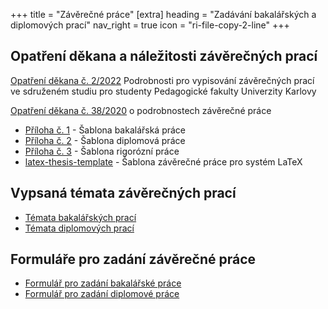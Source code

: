 +++
title = "Závěrečné práce"
[extra]
heading = "Zadávání bakalářských a diplomových prací"
nav_right = true
icon = "ri-file-copy-2-line"
+++

## Opatření děkana a náležitosti závěrečných prací

[Opatření děkana č. 2/2022][opad202202] Podrobnosti pro vypisování závěrečných prací ve sdruženém studiu pro studenty Pedagogické fakulty Univerzity Karlovy

[Opatření děkana č. 38/2020][opad202038] o podrobnostech závěrečné práce

- [Příloha č. 1][opad202038p1] - Šablona bakalářská práce
- [Příloha č. 2][opad202038p2] - Šablona diplomová práce
- [Příloha č. 3][opad202038p3] - Šablona rigorózní práce
- [latex-thesis-template][latex-thesis-template] - Šablona závěrečné práce pro systém LaTeX

## Vypsaná témata závěrečných prací

- [Témata bakalářských prací][temataBP]
- [Témata diplomových prací][temataDP]

## Formuláře pro zadání závěrečné práce

- [Formulář pro zadání bakalářské práce][zadaniBP]
- [Formulář pro zadání diplomové práce][zadaniDP]

 
[opad202202]: https://wwwmod.pedf.cuni.cz/udeska/files/opatreni_dekana/opad_c._22022_podrobnosti_pro_vypisovani_zaverecnych_praci_ve_sdruzenem_studiu_pro_studenty.pdf
[opad202038]: https://wwwmod.pedf.cuni.cz/udeska/files/opatreni_dekana/opad_k_podrobnostem_zaverecne_prace_2020.pdf
[opad202038p1]: https://wwwmod.pedf.cuni.cz/udeska/files/opatreni_dekana/priloha_c_1_bakalarska_prace.docx
[opad202038p2]: https://wwwmod.pedf.cuni.cz/udeska/files/opatreni_dekana/priloha_c_2_diplomova_prace.docx
[opad202038p3]: https://wwwmod.pedf.cuni.cz/udeska/files/opatreni_dekana/priloha_c_3_rigorozni_prace.docx
[latex-thesis-template]: https://github.com/pedf-uk/latex-thesis-template

[temataBP]: https://drive.google.com/file/d/1ptFoV92DooGiOzV3Tm1NbLMD8ZK_Rw1a/view?usp=sharing
[temataDP]: https://drive.google.com/file/d/1keiAuGfH2gK3_j1FwLKNbtvjB5wbSraU/view?usp=sharing

[zadaniBP]: https://docs.google.com/document/d/1zUd8Fd8zs9QbpQyQUNdSoGRu0X71BoVxUSrusBtAMPY/edit?usp=sharing
[zadaniDP]: https://docs.google.com/document/d/1sCDJAsQ-gRdmGQY6K-8QvKtUBuBJTEg5cuaJ-h-JSAY/edit?usp=sharing